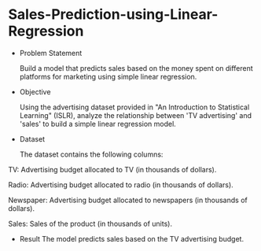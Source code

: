 # Sales-Prediction-using-Linear-Regression
- Problem Statement
  
  Build a model that predicts sales based on the money spent on different platforms for marketing using simple linear regression.
- Objective
  
  Using the advertising dataset provided in "An Introduction to Statistical Learning" (ISLR), analyze the relationship between 'TV advertising' and 'sales' to build a simple linear regression model.
- Dataset
  
  The dataset contains the following columns:

TV: Advertising budget allocated to TV (in thousands of dollars).

Radio: Advertising budget allocated to radio (in thousands of dollars).

Newspaper: Advertising budget allocated to newspapers (in thousands of dollars).

Sales: Sales of the product (in thousands of units).
- Result
The model predicts sales based on the TV advertising budget.

